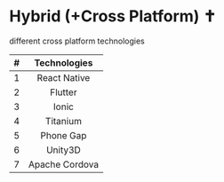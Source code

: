 # Hybrid (+Cross Platform) ✝️
different cross platform technologies

#|Technologies
:-:|:-:
1|React Native
2|Flutter
3|Ionic
4|Titanium
5|Phone Gap
6|Unity3D
7|Apache Cordova
